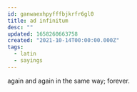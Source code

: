 ```yaml
---
id: ganwaexhpyfffbjkrfr6gl0
title: ad infinitum
desc: ""
updated: 1658260663758
created: "2021-10-14T00:00:00.000Z"
tags:
  - latin
  - sayings
---
```


again and again in the same way; forever.

